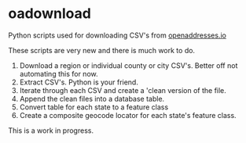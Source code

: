 # oadownload
Python scripts used for downloading CSV's from <a href="https://openaddresses.io/">openaddresses.io</a>

These scripts are very new and there is much work to do.
1. Download a region or individual county or city CSV's. Better off not automating this for now.
2. Extract CSV's. Python is your friend.
3. Iterate through each CSV and create a 'clean version of the file.
4. Append the clean files into a database table.
5. Convert table for each state to a feature class
6. Create a composite geocode locator for each state's feature class.

This is a work in progress.

